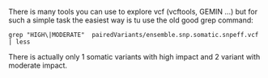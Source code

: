 There is many tools you can use to  explore vcf (vcftools, GEMIN ...) but for such a simple task the easiest way is tu use the old good grep command:

```
grep "HIGH\|MODERATE"  pairedVariants/ensemble.snp.somatic.snpeff.vcf | less
```

There is actually only 1 somatic variants with high impact and 2 variant with moderate impact.
